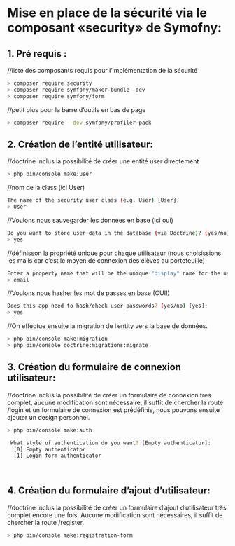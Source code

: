 # Mise en place de la sécurité via le composant «security» de Symofny:

## 1. Pré requis :
//liste des composants requis pour l’implémentation de la sécurité
```bash
> composer require security
> composer require symfony/maker-bundle –dev
> composer require symfony/form
```

//petit plus pour la barre d’outils en bas de page
```bash
> composer require --dev symfony/profiler-pack
```

## 2. Création de l’entité utilisateur:

//doctrine inclus la possibilité de créer une entité user directement
```bash
> php bin/console make:user
```

//nom de la class (ici User)
```bash
The name of the security user class (e.g. User) [User]:
> User
```

//Voulons nous sauvegarder les données en base (ici oui)
```bash
Do you want to store user data in the database (via Doctrine)? (yes/no) [yes]:
> yes
```

//définisson la propriété unique pour chaque utilisateur (nous choisissions les mails car c’est le moyen de connexion des élèves au portefeuille)
```bash
Enter a property name that will be the unique "display" name for the user (e.g. email, username, uuid [email]
> email
```

//Voulons nous hasher les mot de passes en base (OUI!)
```bash
Does this app need to hash/check user passwords? (yes/no) [yes]:
> yes
```

//On effectue ensuite la migration de l’entity vers la base de données.
```bash
> php bin/console make:migration
> php bin/console doctrine:migrations:migrate
```

## 3. Création du formulaire de connexion utilisateur:
//doctrine inclus la possibilité de créer un formulaire de connexion très complet, aucune modification sont nécessaire, il suffit de chercher la route /login et un formulaire de connexion est prédéfinis, nous pouvons ensuite ajouter un design personnel.
```bash
> php bin/console make:auth

 What style of authentication do you want? [Empty authenticator]:
  [0] Empty authenticator
  [1] Login form authenticator
  
  
```
## 4. Création du formulaire d’ajout d’utilisateur:
//doctrine inclus la possibilité de créer un formulaire d’ajout d’utilisateur très complet encore une fois. Aucune modification sont nécessaires, il suffit de chercher la route /register.
```bash
> php bin/console make:registration-form
 ```


